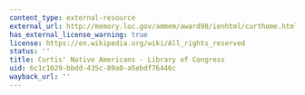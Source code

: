 ```yaml
---
content_type: external-resource
external_url: http://memory.loc.gov/ammem/award98/ienhtml/curthome.html
has_external_license_warning: true
license: https://en.wikipedia.org/wiki/All_rights_reserved
status: ''
title: Curtis' Native Americans - Library of Congress
uid: 6c1c1029-bbdd-435c-89a0-a5ebdf76446c
wayback_url: ''
---
```

